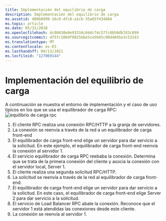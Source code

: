 ```yaml
---
title: Implementación del equilibrio de carga
description: Implementación del equilibrio de carga
ms.assetid: d80b8999-16c9-4fc8-a1cb-35a65f434884
ms.topic: article
ms.date: 05/31/2018
ms.openlocfilehash: dc00430e8e93334c04dc74c57fc8b50db7d3c899
ms.sourcegitcommit: d75fc10b9f0825bbe5ce5045c90d4045e3c53243
ms.translationtype: MT
ms.contentlocale: es-ES
ms.lasthandoff: 09/13/2021
ms.locfileid: "127069144"
---
```

# <a name="deploying-load-balancing"></a>Implementación del equilibrio de carga

A continuación se muestra el entorno de implementación y el caso de uso típicos en los que se usa el equilibrador de carga RPC:![equilibrio de carga rpc](images/rpc-load-balancing.png)

1.  El cliente RPC realiza una conexión RPC/HTTP a la granja de servidores.
2.  La conexión se reenvía a través de la red a un equilibrador de carga front-end
3.  El equilibrador de carga front-end elige un servidor para dar servicio a la solicitud. En este ejemplo, el equilibrador de carga front-end reenvía la conexión al servidor 1.
4.  El servicio equilibrador de carga RPC reebaba la conexión. Determina que se trata de la primera conexión del cliente y asocia la conexión con el servidor local, Server 1.
5.  El cliente realiza una segunda solicitud RPC/HTTP.
6.  La solicitud se reenvía a través de la red al equilibrador de carga front-end.
7.  El equilibrador de carga front-end elige un servidor para dar servicio a la solicitud. En este caso, el equilibrador de carga front-end elige Server 2 para dar servicio a la solicitud.
8.  El servicio de Load Balancer RPC abate la conexión. Reconoce que el servidor 1 está atendidas las conexiones desde este cliente.
9.  La conexión se reenvía al servidor 1.

 

 




